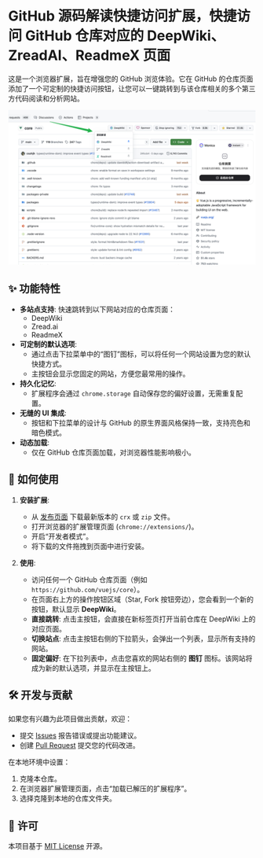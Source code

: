 # GitHub 源码解读快捷访问扩展，快捷访问 GitHub 仓库对应的 DeepWiki、ZreadAI、ReadmeX 页面

这是一个浏览器扩展，旨在增强您的 GitHub 浏览体验。它在 GitHub 的仓库页面添加了一个可定制的快捷访问按钮，让您可以一键跳转到与该仓库相关的多个第三方代码阅读和分析网站。

![插件截图](example.png)

## ✨ 功能特性

- **多站点支持**: 快速跳转到以下网站对应的仓库页面：
  - DeepWiki
  - Zread.ai
  - ReadmeX
- **可定制的默认选项**:
  - 通过点击下拉菜单中的“图钉”图标，可以将任何一个网站设置为您的默认快捷方式。
  - 主按钮会显示您固定的网站，方便您最常用的操作。
- **持久化记忆**:
  - 扩展程序会通过 `chrome.storage` 自动保存您的偏好设置，无需重复配置。
- **无缝的 UI 集成**:
  - 按钮和下拉菜单的设计与 GitHub 的原生界面风格保持一致，支持亮色和暗色模式。
- **动态加载**:
  - 仅在 GitHub 仓库页面加载，对浏览器性能影响极小。

## 🚀 如何使用

1.  **安装扩展**:

    - 从 [发布页面](...) 下载最新版本的 `crx` 或 `zip` 文件。
    - 打开浏览器的扩展管理页面 (`chrome://extensions/`)。
    - 开启“开发者模式”。
    - 将下载的文件拖拽到页面中进行安装。

2.  **使用**:
    - 访问任何一个 GitHub 仓库页面（例如 `https://github.com/vuejs/core`）。
    - 在页面右上方的操作按钮区域（Star, Fork 按钮旁边），您会看到一个新的按钮，默认显示 **DeepWiki**。
    - **直接跳转**: 点击主按钮，会直接在新标签页打开当前仓库在 DeepWiki 上的对应页面。
    - **切换站点**: 点击主按钮右侧的下拉箭头，会弹出一个列表，显示所有支持的网站。
    - **固定偏好**: 在下拉列表中，点击您喜欢的网站右侧的 **图钉** 图标。该网站将成为新的默认选项，并显示在主按钮上。

## 🛠️ 开发与贡献

如果您有兴趣为此项目做出贡献，欢迎：

- 提交 [Issues](...) 报告错误或提出功能建议。
- 创建 [Pull Request](...) 提交您的代码改进。

在本地环境中设置：

1.  克隆本仓库。
2.  在浏览器扩展管理页面，点击“加载已解压的扩展程序”。
3.  选择克隆到本地的仓库文件夹。

## 📄 许可

本项目基于 [MIT License](LICENSE) 开源。
